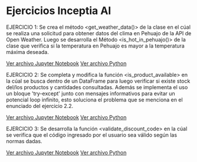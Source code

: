 # Ejercicios Inceptia AI

EJERCICIO 1:
Se crea el método <get_weather_data()> de la clase <GeoAPI> en el cúal se realiza una solicitud para obtener datos del clima en Pehuajo de la API de Open Weather.
Luego se desarrolla el Método <is_hot_in_pehuajo()> de la clase <GeoAPI> que verifica si la temperatura en Pehuajo es mayor a la temperatura máxima deseada.

[Ver archivo Jupyter Notebook](Ejercicio_1/GeoAPI.ipynb)
[Ver archivo Python](Ejercicio_1/GeoAPI.py)

EJERCICIO 2:
Se completa y modifica la función <is_product_available> en la cúal se busca dentro de un DataFrame para luego verificar si existe stock del/los productos y cantidades consultadas.
Además se implementa el uso un bloque 'try-except' junto con mensajes informativos para evitar un potencial loop infinito, esto soluciona el problema que se menciona en el enunciado del ejercicio 2.2.

[Ver archivo Jupyter Notebook](Ejercicio_2/product_stock.ipynb)
[Ver archivo Python](Ejercicio_2/product_stock.py)

EJERCICIO 3:
Se desarrolla la función <validate_discount_code> en la cúal se verifica que el código ingresado por el usuario sea válido según las normas dadas.

[Ver archivo Jupyter Notebook](Ejercicio_3/validate_discount_code.ipynb)
[Ver archivo Python](Ejercicio_3/validate_discount_code.py)